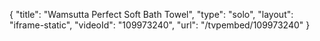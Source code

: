 {
    "title": "Wamsutta Perfect Soft Bath Towel",
    "type": "solo",
    "layout": "iframe-static",
    "videoId": "109973240",
    "url": "\/tvpembed\/109973240"
}